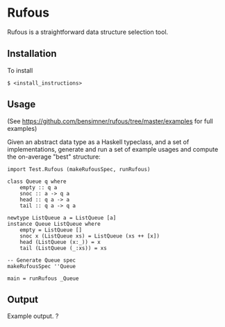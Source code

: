 Rufous
======

Rufous is a straightforward data structure selection tool.

Installation
------------

To install

    $ <install_instructions>


Usage 
-----

(See https://github.com/bensimner/rufous/tree/master/examples for full examples)

Given an abstract data type as a Haskell typeclass, and a set of implementations, generate and run a set of example usages and compute the on-average "best" structure:

    import Test.Rufous (makeRufousSpec, runRufous)

    class Queue q where
        empty :: q a
        snoc :: a -> q a
        head :: q a -> a
        tail :: q a -> q a
    
    newtype ListQueue a = ListQueue [a]
    instance Queue ListQueue where
        empty = ListQueue []
        snoc x (ListQueue xs) = ListQueue (xs ++ [x])
        head (ListQueue (x:_)) = x
        tail (ListQueue (_:xs)) = xs

    -- Generate Queue spec
    makeRufousSpec ''Queue

    main = runRufous _Queue

Output
------

Example output. ?
